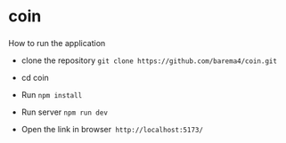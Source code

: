 # coin
###
How to run the application
* clone the repository ```git clone https://github.com/barema4/coin.git```

* cd coin
* Run ```npm install```
* Run server ```npm run dev```
* Open the link in browser``` http://localhost:5173/```
